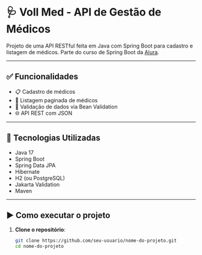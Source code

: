 # 🩺 Voll Med - API de Gestão de Médicos

Projeto de uma API RESTful feita em Java com Spring Boot para cadastro e listagem de médicos. Parte do curso de Spring Boot da [Alura](https://www.alura.com.br/).

---

## ✅ Funcionalidades

- 📋 Cadastro de médicos
- 📄 Listagem paginada de médicos
- 🧾 Validação de dados via Bean Validation
- 🌐 API REST com JSON

---

## 🔧 Tecnologias Utilizadas

- Java 17
- Spring Boot
- Spring Data JPA
- Hibernate
- H2 (ou PostgreSQL)
- Jakarta Validation
- Maven

---

## ▶️ Como executar o projeto

1. **Clone o repositório**:
   ```bash
   git clone https://github.com/seu-usuario/nome-do-projeto.git
   cd nome-do-projeto
